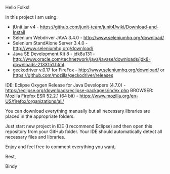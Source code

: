Hello Folks!

In this project I am using: 

- jUnit.jar v4 - https://github.com/junit-team/junit4/wiki/Download-and-Install
- Selenium Webdriver JAVA 3.4.0 - http://www.seleniumhq.org/download/
- Selenium StandAlone Server 3.4.0 - http://www.seleniumhq.org/download/
- Java SE Development Kit 8 - jdk8u131 - http://www.oracle.com/technetwork/java/javase/downloads/jdk8-downloads-2133151.html
- geckodriver v.0.17 for FireFox - http://www.seleniumhq.org/download/ or https://github.com/mozilla/geckodriver/releases

IDE: Eclipse Oxygen Release for Java Developers (4.7.0) - https://eclipse.org/downloads/eclipse-packages/index.php
BROWSER: Mozilla Firefox ESR 52.2.1 (64 bit) - https://www.mozilla.org/en-US/firefox/organizations/all/

You can download everything manually but all necessary libraries are placed in the appropriate folders.

Just start new project in IDE (I recommend Eclipse) and then open this repository from your GitHub folder. Your IDE should automatically detect all necessary files and libraries.

Enjoy and feel free to comment everything you want,

Best,

Bindy